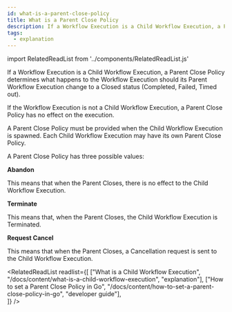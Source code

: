 ```yaml
---
id: what-is-a-parent-close-policy
title: What is a Parent Close Policy
description: If a Workflow Execution is a Child Workflow Execution, a Parent Close Policy determines what happens to the Workflow Execution should its Parent Workflow Execution change to a Closed status (Completed, Failed, Timed out).
tags:
  - explanation
---
```


import RelatedReadList from '../components/RelatedReadList.js'

If a Workflow Execution is a Child Workflow Execution, a Parent Close Policy determines what happens to the Workflow Execution should its Parent Workflow Execution change to a Closed status (Completed, Failed, Timed out).

If the Workflow Execution is not a Child Workflow Execution, a Parent Close Policy has no effect on the execution.

A Parent Close Policy must be provided when the Child Workflow Execution is spawned.
Each Child Workflow Execution may have its own Parent Close Policy.

A Parent Close Policy has three possible values:

**Abandon**

This means that when the Parent Closes, there is no effect to the Child Workflow Execution.

**Terminate**

This means that, when the Parent Closes, the Child Workflow Execution is Terminated.

**Request Cancel**

This means that when the Parent Closes, a Cancellation request is sent to the Child Workflow Execution.

<RelatedReadList
readlist={[
["What is a Child Workflow Execution", "/docs/content/what-is-a-child-workflow-execution", "explanation"],
["How to set a Parent Close Policy in Go", "/docs/content/how-to-set-a-parent-close-policy-in-go", "developer guide"],  
]}
/>

